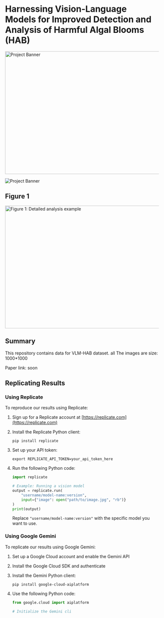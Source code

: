 # Harnessing Vision-Language Models for Improved Detection and Analysis of Harmful Algal Blooms (HAB)

<img src="./images/header.tif" alt="Project Banner" width="800" height="400">

![Project Banner](./images/header.jpg)

## Figure 1
<img src="./img/figure1.emf" alt="Figure 1: Detailed analysis example" width="800" height="400">

## Summary

This repository contains data for VLM-HAB dataset. all The images are size:  1000*1000

Paper link: soon




## Replicating Results

### Using Replicate

To reproduce our results using Replicate:

1. Sign up for a Replicate account at [https://replicate.com](https://replicate.com)
2. Install the Replicate Python client:
   ```
   pip install replicate
   ```
3. Set up your API token:
   ```
   export REPLICATE_API_TOKEN=your_api_token_here
   ```
4. Run the following Python code:

   ```python
   import replicate

   # Example: Running a vision model
   output = replicate.run(
       "username/model-name:version",
       input={"image": open("path/to/image.jpg", "rb")}
   )
   print(output)
   ```

   Replace `"username/model-name:version"` with the specific model you want to use.

### Using Google Gemini

To replicate our results using Google Gemini:

1. Set up a Google Cloud account and enable the Gemini API
2. Install the Google Cloud SDK and authenticate
3. Install the Gemini Python client:
   ```
   pip install google-cloud-aiplatform
   ```
4. Use the following Python code:

   ```python
   from google.cloud import aiplatform

   # Initialize the Gemini cli